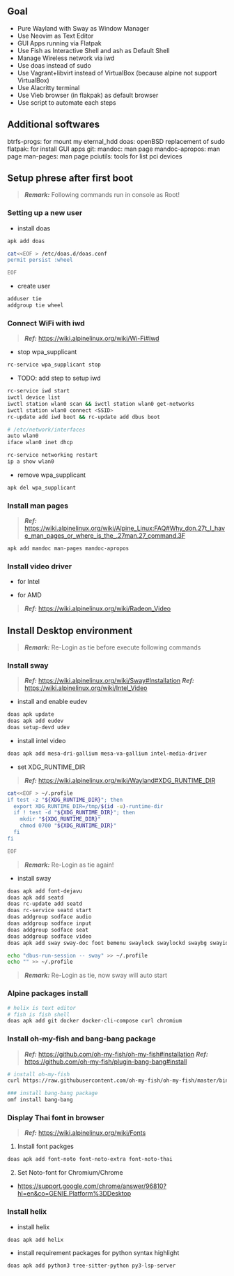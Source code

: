 ## Goal
- Pure Wayland with Sway as Window Manager
- Use Neovim as Text Editor
- GUI Apps running via Flatpak
- Use Fish as Interactive Shell and ash as Default Shell
- Manage Wireless network via iwd
- Use doas instead of sudo
- Use Vagrant+libvirt instead of VirtualBox (because alpine not support VirtualBox)
- Use Alacritty terminal
- Use Vieb browser (in flakpak) as default browser
- Use script to automate each steps

## Additional softwares
btrfs-progs: for mount my eternal_hdd
doas: openBSD replacement of sudo
flatpak: for install GUI apps
git: 
mandoc:         man page
mandoc-apropos: man page
man-pages:      man page
pciutils: tools for list pci devices




## Setup phrese after first boot
> **_Remark:_** Following commands run in console as Root!

### Setting up a new user
- install doas
```bash
apk add doas

cat<<EOF > /etc/doas.d/doas.conf
permit persist :wheel

EOF
```

- create user
```bash
adduser tie
addgroup tie wheel
```

### Connect WiFi with iwd
> **_Ref:_** https://wiki.alpinelinux.org/wiki/Wi-Fi#iwd

- stop wpa_supplicant
```bash
rc-service wpa_supplicant stop
```

- TODO: add step to setup iwd
```bash
rc-service iwd start
iwctl device list
iwctl station wlan0 scan && iwctl station wlan0 get-networks
iwctl station wlan0 connect <SSID>
rc-update add iwd boot && rc-update add dbus boot

# /etc/network/interfaces
auto wlan0
iface wlan0 inet dhcp

rc-service networking restart
ip a show wlan0
```

- remove wpa_supplicant
```bash
apk del wpa_supplicant
```

### Install man pages
> **_Ref:_** https://wiki.alpinelinux.org/wiki/Alpine_Linux:FAQ#Why_don.27t_I_have_man_pages_or_where_is_the_.27man.27_command.3F

```bash
apk add mandoc man-pages mandoc-apropos
```

### Install video driver

- for Intel


- for AMD
> **_Ref:_** https://wiki.alpinelinux.org/wiki/Radeon_Video


## Install Desktop environment
> **_Remark:_** Re-Login as tie before execute following commands

### Install sway
> **_Ref:_** https://wiki.alpinelinux.org/wiki/Sway#Installation
> **_Ref:_** https://wiki.alpinelinux.org/wiki/Intel_Video

- install and enable eudev
```bash
doas apk update
doas apk add eudev
doas setup-devd udev
```

- install intel video
```bash
doas apk add mesa-dri-gallium mesa-va-gallium intel-media-driver
```

- set XDG_RUNTIME_DIR
> **_Ref:_** https://wiki.alpinelinux.org/wiki/Wayland#XDG_RUNTIME_DIR
```bash
cat<<EOF > ~/.profile
if test -z "${XDG_RUNTIME_DIR}"; then
  export XDG_RUNTIME_DIR=/tmp/$(id -u)-runtime-dir
  if ! test -d "${XDG_RUNTIME_DIR}"; then
    mkdir "${XDG_RUNTIME_DIR}"
    chmod 0700 "${XDG_RUNTIME_DIR}"
  fi
fi

EOF
```
> **_Remark:_** Re-Login as tie again!

- install sway
```bash
doas apk add font-dejavu
doas apk add seatd
doas rc-update add seatd
doas rc-service seatd start
doas addgroup sodface audio
doas addgroup sodface input
doas addgroup sodface seat
doas addgroup sodface video
doas apk add sway sway-doc foot bemenu swaylock swaylockd swaybg swayidle fish wl-clipboard

echo "dbus-run-session -- sway" >> ~/.profile
echo "" >> ~/.profile
```
> **_Remark:_** Re-Login as tie, now sway will auto start


### Alpine packages install
```bash
# helix is text editor
# fish is fish shell
doas apk add git docker docker-cli-compose curl chromium
```

### Install oh-my-fish and bang-bang package
> **_Ref:_** https://github.com/oh-my-fish/oh-my-fish#installation
> **_Ref:_** https://github.com/oh-my-fish/plugin-bang-bang#install

```bash
# install oh-my-fish
curl https://raw.githubusercontent.com/oh-my-fish/oh-my-fish/master/bin/install | fish

### install bang-bang package
omf install bang-bang
```

### Display Thai font in browser
> **_Ref:_** https://wiki.alpinelinux.org/wiki/Fonts

1. Install font packges
```bash
doas apk add font-noto font-noto-extra font-noto-thai
```

2. Set Noto-font for Chromium/Chrome
- https://support.google.com/chrome/answer/96810?hl=en&co=GENIE.Platform%3DDesktop


### Install helix
- install helix
```bash
doas apk add helix
```

- install requirement packages for python syntax highlight
```bash
doas apk add python3 tree-sitter-python py3-lsp-server
```
